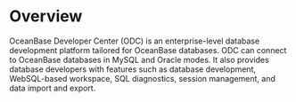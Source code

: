 # Overview

OceanBase Developer Center (ODC) is an enterprise-level database development platform tailored for OceanBase databases. ODC can connect to OceanBase databases in MySQL and Oracle modes. It also provides database developers with features such as database development, WebSQL-based workspace, SQL diagnostics, session management, and data import and export.
